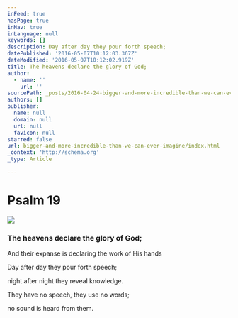 ```yaml
---
inFeed: true
hasPage: true
inNav: true
inLanguage: null
keywords: []
description: Day after day they pour forth speech;
datePublished: '2016-05-07T10:12:03.367Z'
dateModified: '2016-05-07T10:12:02.919Z'
title: The heavens declare the glory of God;
author:
  - name: ''
    url: ''
sourcePath: _posts/2016-04-24-bigger-and-more-incredible-than-we-can-ever-imagine.md
authors: []
publisher:
  name: null
  domain: null
  url: null
  favicon: null
starred: false
url: bigger-and-more-incredible-than-we-can-ever-imagine/index.html
_context: 'http://schema.org'
_type: Article

---
```

# Psalm 19
![](https://the-grid-user-content.s3-us-west-2.amazonaws.com/d9fe2e5c-1171-4d42-9043-553d7ed17e92.jpg)

### The heavens declare the glory of God;

And their expanse is declaring the work of His hands

Day after day they pour forth speech;

night after night they reveal knowledge.

They have no speech, they use no words;

no sound is heard from them.